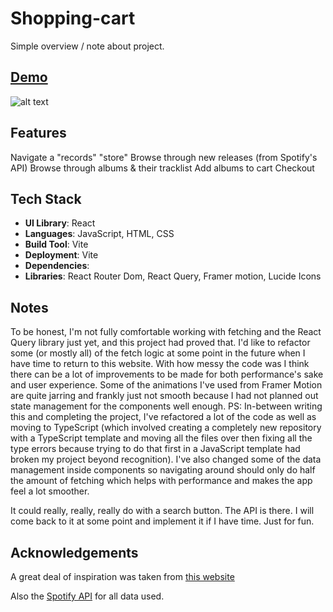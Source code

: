 # Shopping-cart

Simple overview / note about project.

## [Demo](https://records-shopping-cart.pages.dev/)

![alt text](RECORDS_Preview.gif)

## Features

Navigate a "records" "store"
Browse through new releases (from Spotify's API)
Browse through albums & their tracklist
Add albums to cart
Checkout

## Tech Stack

- **UI Library**: React
- **Languages**: JavaScript, HTML, CSS
- **Build Tool**: Vite
- **Deployment**: Vite
- **Dependencies**:
- **Libraries**: React Router Dom, React Query, Framer motion, Lucide Icons

## Notes

To be honest, I'm not fully comfortable working with fetching and the React Query library just yet, and this project had proved that. I'd like to refactor some (or mostly all) of the fetch logic at some point in the future when I have time to return to this website. With how messy the code was I think there can be a lot of improvements to be made for both performance's sake and user experience. Some of the animations I've used from Framer Motion are quite jarring and frankly just not smooth because I had not planned out state management for the components well enough.
PS: In-between writing this and completing the project, I've refactored a lot of the code as well as moving to TypeScript (which involved creating a completely new repository with a TypeScript template and moving all the files over then fixing all the type errors because trying to do that first in a JavaScript template had broken my project beyond recognition). I've also changed some of the data management inside components so navigating around should only do half the amount of fetching which helps with performance and makes the app feel a lot smoother.

It could really, really, really do with a search button. The API is there. I will come back to it at some point and implement it if I have time. Just for fun.

## Acknowledgements

A great deal of inspiration was taken from [this website](https://www.awwwards.com/inspiration/desktop-self-discipline-1)

Also the [Spotify API](https://developer.spotify.com/documentation/web-api) for all data used.
